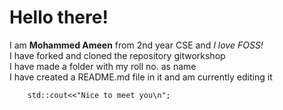 # Hello there!
 I am **Mohammed Ameen** from 2nd year CSE and *I love FOSS!*  
I have forked and cloned the repository gitworkshop  
I have made a folder with my roll no. as name  
I have created a README.md file in it and am currently editing it  
 ```
     std::cout<<"Nice to meet you\n";
```
